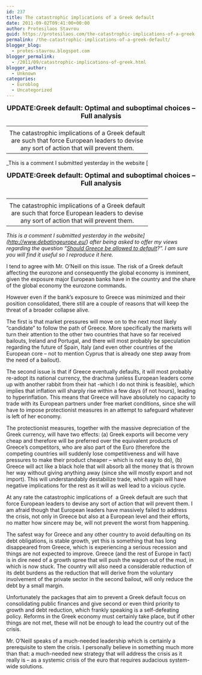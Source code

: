 ```yaml
---
id: 237
title: The catastrophic implications of a Greek default
date: 2011-09-02T09:41:00+00:00
author: Protesilaos Stavrou
guid: https://protesilaos.com/the-catastrophic-implications-of-a-greek-default/
permalink: /the-catastrophic-implications-of-a-greek-default/
blogger_blog:
  - protes-stavrou.blogspot.com
blogger_permalink:
  - /2011/09/catastrophic-implications-of-greek.html
blogger_author:
  - Unknown
categories:
  - Euroblog
  - Uncategorized
---
```

<div style="text-align: center;">
  <b><span style="font-size: large;">UPDATE:Greek default: Optimal and suboptimal choices &#8211; Full analysis</span></b>
</div>

<table cellpadding="0" cellspacing="0" class="tr-caption-container" style="float: right; margin-left: 1em; text-align: right;">
  <tr>
    <td style="text-align: center;">
    </td>
  </tr>
  
  <tr>
    <td class="tr-caption" style="text-align: center;">
      The catastrophic implications of a Greek default <br />are such that force European leaders to devise<br />any sort of action that will prevent them.
    </td>
  </tr>
</table>

_This is a comment I submitted yesterday in the website [<div style="text-align: center;">
  <b><span style="font-size: large;">UPDATE:Greek default: Optimal and suboptimal choices &#8211; Full analysis</span></b>
</div>

<table cellpadding="0" cellspacing="0" class="tr-caption-container" style="float: right; margin-left: 1em; text-align: right;">
  <tr>
    <td style="text-align: center;">
    </td>
  </tr>
  
  <tr>
    <td class="tr-caption" style="text-align: center;">
      The catastrophic implications of a Greek default <br />are such that force European leaders to devise<br />any sort of action that will prevent them.
    </td>
  </tr>
</table>

_This is a comment I submitted yesterday in the website](http://www.debatingeurope.eu/) after being asked to offer my views regarding the question &#8220;[Should Greece be allowed to default](http://www.debatingeurope.eu/2011/09/01/should-greece-be-allowed-to-default/)?&#8221;. I am sure you will find it useful so I reproduce it here._

I tend to agree with Mr. O&#8217;Neill on this issue. The risk of a Greek default affecting the eurozone and consequently the global economy is imminent, given the exposure major European banks have in the country and the share of the global economy the eurozone commands. 

However even if the bank&#8217;s exposure to Greece was minimized and their position consolidated, there still are a couple of reasons that will keep the threat of a broader collapse alive. 

The first is that market pressures will move on to the next most likely &#8220;candidate&#8221; to follow the path of Greece. More specifically the markets will turn their attention to the other two countries that have so far received bailouts, Ireland and Portugal, and there will most probably be speculation regarding the future of Spain, Italy (and even other countries of the European core &#8211; not to mention Cyprus that is already one step away from the need of a bailout). 

The second issue is that if Greece eventually defaults, it will most probably re-adopt its national currency, the drachma (unless European leaders come up with another rabbit from their hat -which I do not think is feasible), which implies that inflation will sharply rise within a few days (if not hours), leading to hyperinflation. This means that Greece will have absolutely no capacity to trade with its European partners under free market conditions, since she will have to impose protectionist measures in an attempt to safeguard whatever is left of her economy.

The protectionist measures, together with the massive depreciation of the Greek currency, will have two effects: (a) Greek exports will become very cheap and therefore will be preferred over the equivalent products of Greece&#8217;s competitors, who are also part of the Euro (therefore the competing countries will suddenly lose competitiveness and will have pressures to make their product cheaper &#8211; which is not easy to do), (b) Greece will act like a black hole that will absorb all the money that is thrown her way without giving anything away (since she will mostly export and not import). This will understandably destabilize trade, which again will have negative implications for the rest as it will as well lead to a vicious cycle.

At any rate the catastrophic implications of&nbsp; a Greek default are such that force European leaders to devise any sort of action that will prevent them. I am afraid though that European leaders have massively failed to address the crisis, not only in Greece but also at a European level and their efforts, no matter how sincere may be, will not prevent the worst from happening.

The safest way for Greece and any other country to avoid defaulting on its debt obligations, is stable growth, yet this is something that has long disappeared from Greece, which is experiencing a serious recession and things are not expected to improve. Greece (and the rest of Europe in fact) is in dire need of a growth spree that will push the wagon out of the mud, in which is now stuck. The country will also need a considerable reduction of its debt burdens as the reduction that will derive from the voluntary involvement of the private sector in the second bailout, will only reduce the debt by a small margin.

Unfortunately the packages that aim to prevent a Greek default focus on consolidating public finances and give second or even third priority to growth and debt reduction, which frankly speaking is a self-defeating policy. Reforms in the Greek economy must certainly take place, but if other things are not met, these will not be enough to lead the country out of the crisis.

Mr. O&#8217;Neill speaks of a much-needed leadership which is certainly a prerequisite to stem the crisis. I personally believe in something much more than that: a much-needed new strategy that will address the crisis as it really is &#8211; as a systemic crisis of the euro that requires audacious system-wide solutions.